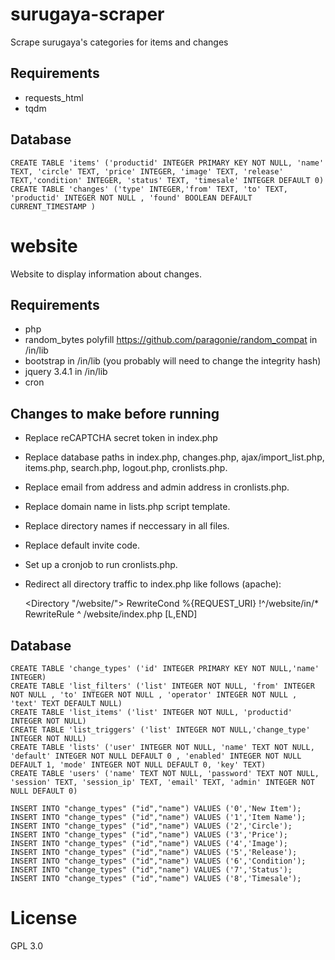 # surugaya-scraper
Scrape surugaya's categories for items and changes

## Requirements
* requests_html
* tqdm

## Database
	CREATE TABLE 'items' ('productid' INTEGER PRIMARY KEY NOT NULL, 'name' TEXT, 'circle' TEXT, 'price' INTEGER, 'image' TEXT, 'release' TEXT,'condition' INTEGER, 'status' TEXT, 'timesale' INTEGER DEFAULT 0)
	CREATE TABLE 'changes' ('type' INTEGER,'from' TEXT, 'to' TEXT, 'productid' INTEGER NOT NULL , 'found' BOOLEAN DEFAULT CURRENT_TIMESTAMP )

# website
Website to display information about changes.

## Requirements
* php
* random_bytes polyfill https://github.com/paragonie/random_compat in /in/lib
* bootstrap in /in/lib (you probably will need to change the integrity hash)
* jquery 3.4.1 in /in/lib
* cron

## Changes to make before running
* Replace reCAPTCHA secret token in index.php
* Replace database paths in index.php, changes.php, ajax/import_list.php, items.php, search.php, logout.php, cronlists.php.
* Replace email from address and admin address in cronlists.php.
* Replace domain name in lists.php script template.
* Replace directory names if neccessary in all files.
* Replace default invite code.
* Set up a cronjob to run cronlists.php.
* Redirect all directory traffic to index.php like follows (apache):

	<Directory "/website/">
		RewriteCond %{REQUEST_URI} !^/website/in/*
		RewriteRule ^ /website/index.php [L,END]
	</Directory>

## Database
	CREATE TABLE 'change_types' ('id' INTEGER PRIMARY KEY NOT NULL,'name' INTEGER)
	CREATE TABLE 'list_filters' ('list' INTEGER NOT NULL, 'from' INTEGER NOT NULL , 'to' INTEGER NOT NULL , 'operator' INTEGER NOT NULL , 'text' TEXT DEFAULT NULL)
	CREATE TABLE 'list_items' ('list' INTEGER NOT NULL, 'productid' INTEGER NOT NULL)
	CREATE TABLE 'list_triggers' ('list' INTEGER NOT NULL,'change_type' INTEGER NOT NULL)
	CREATE TABLE 'lists' ('user' INTEGER NOT NULL, 'name' TEXT NOT NULL, 'default' INTEGER NOT NULL DEFAULT 0 , 'enabled' INTEGER NOT NULL DEFAULT 1, 'mode' INTEGER NOT NULL DEFAULT 0, 'key' TEXT)
	CREATE TABLE 'users' ('name' TEXT NOT NULL, 'password' TEXT NOT NULL, 'session' TEXT, 'session_ip' TEXT, 'email' TEXT, 'admin' INTEGER NOT NULL DEFAULT 0)

	INSERT INTO "change_types" ("id","name") VALUES ('0','New Item');
	INSERT INTO "change_types" ("id","name") VALUES ('1','Item Name');
	INSERT INTO "change_types" ("id","name") VALUES ('2','Circle');
	INSERT INTO "change_types" ("id","name") VALUES ('3','Price');
	INSERT INTO "change_types" ("id","name") VALUES ('4','Image');
	INSERT INTO "change_types" ("id","name") VALUES ('5','Release');
	INSERT INTO "change_types" ("id","name") VALUES ('6','Condition');
	INSERT INTO "change_types" ("id","name") VALUES ('7','Status');
	INSERT INTO "change_types" ("id","name") VALUES ('8','Timesale');

# License
GPL 3.0